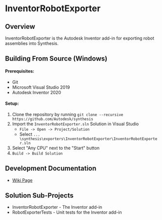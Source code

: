 # InventorRobotExporter

## Overview
InventorRobotExporter is the Autodesk Inventor add-in for exporting robot assemblies into Synthesis.

## Building From Source (Windows)

#### Prerequisites:
* Git
* Microsoft Visual Studio 2019
* Autodesk Inventor 2020

#### Setup:
1) Clone the repository by running `git clone --recursive https://github.com/Autodesk/synthesis`
2) Import the `InventorRobotExporter.sln` Solution in Visual Studio
   - `File -> Open -> Project/Solution`
   - Select `... \synthesis\exporters\InventorRobotExporter\InventorRobotExporter.sln`
3) Select "Any CPU" next to the "Start" button
4) `Build -> Build Solution`

## Development Documentation
*  [Wiki Page](https://github.com/Autodesk/synthesis/wiki/Inventor-Robot-Exporter)

## Solution Sub-Projects
- InventorRobotExporter - The Inventor add-in
- RobotExporterTests - Unit tests for the Inventor add-in

